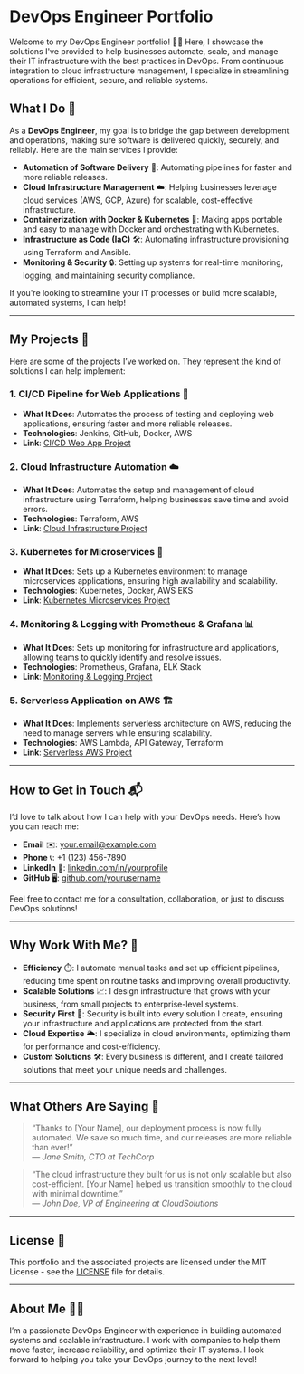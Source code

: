 # DevOps Engineer Portfolio

Welcome to my DevOps Engineer portfolio! 👨‍💻 Here, I showcase the solutions I've provided to help businesses automate, scale, and manage their IT infrastructure with the best practices in DevOps. From continuous integration to cloud infrastructure management, I specialize in streamlining operations for efficient, secure, and reliable systems.

## What I Do 🔧

As a **DevOps Engineer**, my goal is to bridge the gap between development and operations, making sure software is delivered quickly, securely, and reliably. Here are the main services I provide:

- **Automation of Software Delivery** 🤖: Automating pipelines for faster and more reliable releases.
- **Cloud Infrastructure Management** ☁️: Helping businesses leverage cloud services (AWS, GCP, Azure) for scalable, cost-effective infrastructure.
- **Containerization with Docker & Kubernetes** 🐳: Making apps portable and easy to manage with Docker and orchestrating with Kubernetes.
- **Infrastructure as Code (IaC)** 🛠️: Automating infrastructure provisioning using Terraform and Ansible.
- **Monitoring & Security** 🔒: Setting up systems for real-time monitoring, logging, and maintaining security compliance.

If you're looking to streamline your IT processes or build more scalable, automated systems, I can help!

---

## My Projects 🚀

Here are some of the projects I’ve worked on. They represent the kind of solutions I can help implement:

### 1. **CI/CD Pipeline for Web Applications** 🔄
- **What It Does**: Automates the process of testing and deploying web applications, ensuring faster and more reliable releases.
- **Technologies**: Jenkins, GitHub, Docker, AWS
- **Link**: [CI/CD Web App Project](https://www.cicd-webapp.com)

### 2. **Cloud Infrastructure Automation** ☁️
- **What It Does**: Automates the setup and management of cloud infrastructure using Terraform, helping businesses save time and avoid errors.
- **Technologies**: Terraform, AWS
- **Link**: [Cloud Infrastructure Project](https://www.iacproject.com)

### 3. **Kubernetes for Microservices** 🐙
- **What It Does**: Sets up a Kubernetes environment to manage microservices applications, ensuring high availability and scalability.
- **Technologies**: Kubernetes, Docker, AWS EKS
- **Link**: [Kubernetes Microservices Project](https://www.kubernetesmicroservices.com)

### 4. **Monitoring & Logging with Prometheus & Grafana** 📊
- **What It Does**: Sets up monitoring for infrastructure and applications, allowing teams to quickly identify and resolve issues.
- **Technologies**: Prometheus, Grafana, ELK Stack
- **Link**: [Monitoring & Logging Project](https://www.monitoringlogsystem.com)

### 5. **Serverless Application on AWS** 🏗️
- **What It Does**: Implements serverless architecture on AWS, reducing the need to manage servers while ensuring scalability.
- **Technologies**: AWS Lambda, API Gateway, Terraform
- **Link**: [Serverless AWS Project](https://www.serverlessaws.com)

---

## How to Get in Touch 📬

I’d love to talk about how I can help with your DevOps needs. Here’s how you can reach me:

- **Email** ✉️: [your.email@example.com](mailto:your.email@example.com)
- **Phone** 📞: +1 (123) 456-7890
- **LinkedIn** 🔗: [linkedin.com/in/yourprofile](https://linkedin.com/in/yourprofile)
- **GitHub** 🖥️: [github.com/yourusername](https://github.com/yourusername)

Feel free to contact me for a consultation, collaboration, or just to discuss DevOps solutions!

---

## Why Work With Me? 🤝

- **Efficiency** ⏱️: I automate manual tasks and set up efficient pipelines, reducing time spent on routine tasks and improving overall productivity.
- **Scalable Solutions** 📈: I design infrastructure that grows with your business, from small projects to enterprise-level systems.
- **Security First** 🔐: Security is built into every solution I create, ensuring your infrastructure and applications are protected from the start.
- **Cloud Expertise** 🌥️: I specialize in cloud environments, optimizing them for performance and cost-efficiency.
- **Custom Solutions** 🛠️: Every business is different, and I create tailored solutions that meet your unique needs and challenges.

---

## What Others Are Saying 🌟

> “Thanks to [Your Name], our deployment process is now fully automated. We save so much time, and our releases are more reliable than ever!”  
— *Jane Smith, CTO at TechCorp*

> “The cloud infrastructure they built for us is not only scalable but also cost-efficient. [Your Name] helped us transition smoothly to the cloud with minimal downtime.”  
— *John Doe, VP of Engineering at CloudSolutions*

---

## License 📝

This portfolio and the associated projects are licensed under the MIT License - see the [LICENSE](LICENSE) file for details.

---

## About Me 👨‍💻

I’m a passionate DevOps Engineer with experience in building automated systems and scalable infrastructure. I work with companies to help them move faster, increase reliability, and optimize their IT systems. I look forward to helping you take your DevOps journey to the next level!

